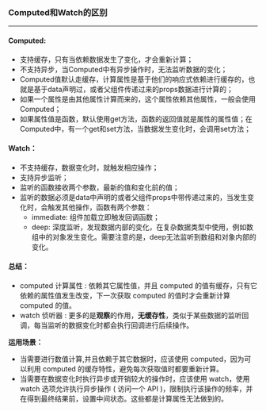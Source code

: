 ### Computed和Watch的区别
---

#### Computed:
+ 支持缓存，只有当依赖数据发生了变化，才会重新计算；
+ 不支持异步，当Computed中有异步操作时，无法监听数据的变化；
+ Computed值默认走缓存，计算属性是基于他们的响应式依赖进行缓存的，也就是基于data声明过，或者父组件传递过来的props数据进行计算的；
+ 如果一个属性是由其他属性计算而来的，这个属性依赖其他属性，一般会使用Computed；
+ 如果属性值是函数，默认使用get方法，函数的返回值就是属性的属性值；在Computed中，有一个get和set方法，当数据发生变化时，会调用set方法；

#### Watch：
- 不支持缓存，数据变化时，就触发相应操作；
- 支持异步监听；
- 监听的函数接收两个参数，最新的值和变化前的值；
- 监听的数据必须是data中声明的或者父组件props中带传递过来的，当发生变化时，会触发其他操作，函数有两个参数：
    + immediate: 组件加载立即触发回调函数；
    + deep: 深度监听，发现数据内部的变化，在复杂数据类型中使用，例如数组中的对象发生变化。需要注意的是，deep无法监听到数组和对象内部的变化。

#### 总结：
- computed 计算属性 : 依赖其它属性值，并且 computed 的值有缓存，只有它依赖的属性值发生改变，下一次获取 computed 的值时才会重新计算 computed 的值。
- watch 侦听器 : 更多的是**观察**的作用，**无缓存性**，类似于某些数据的监听回调，每当监听的数据变化时都会执行回调进行后续操作。

**运用场景：**

- 当需要进行数值计算,并且依赖于其它数据时，应该使用 computed，因为可以利用 computed 的缓存特性，避免每次获取值时都要重新计算。
- 当需要在数据变化时执行异步或开销较大的操作时，应该使用 watch，使用 watch 选项允许执行异步操作 ( 访问一个 API )，限制执行该操作的频率，并在得到最终结果前，设置中间状态。这些都是计算属性无法做到的。